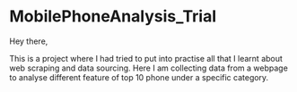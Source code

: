 # MobilePhoneAnalysis_Trial

Hey there,

This is a project where I had tried to put into practise all that I learnt about web scraping and data sourcing. Here I am collecting data from a webpage to analyse different feature of top 10 phone under a specific category.
